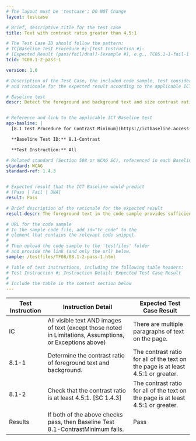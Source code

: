 ```yaml
---
# The layout must be 'testcase'; DO NOT Change
layout: testcase

# Brief, descriptive title for the test case
title: Text with contrast ratio greater than 4.5:1

# The Test Case ID should follow the pattern: 
# TC[Baseline Test Procedure #]-[Test Instruction #]-
# [Expected Result (pass/fail/dna)]-[example #], e.g., TC05.1-1-fail-1
tcid: TC08.1-2-pass-1

version: 1.0

# Description of the Test Case, the included code sample, test considerations,
# and rationale for the expected result according to the applicable ICT

# Baseline test
descr: Detect the foreground and background text and size contrast ratio. Determine whether contrast ratio is sufficient. The text in the code sample provides sufficient contrast between the foreground and background.


# Reference and link to the applicable ICT Baseline test
app-basline: |
  [8.1 Test Procedure for Contrast Minimum](https://ictbaseline.access-board.gov/08Contrast/#81-test-procedure-for-contrast-minimum)

  **Baseline Test ID:** 8.1-Contrast

  **Test Instruction:** All

# Related standard (Section 508 or WCAG SC), referenced in each Baseline procedure/step
standard: WCAG
standard-ref: 1.4.3


# Expected result that the ICT Baseline would predict
# [Pass | Fail | DNA]
result: Pass

# Brief description of the rationale for the expected result
result-descr: The foreground text in the code sample provides sufficient contrast based on the text size, foreground color, and background color.

# URL for the code sample
# In the sample code file, add id="tc_code" to the 
# element that contains the relevant code snippet.
#
# Then upload the code sample to the 'testfiles' folder 
# and provide the link (and only the url) below.
sample: /testfiles/TF08/08.1-2-pass-1.html

# Table of test instructions, including the following table headers: 
# Test Instruction #; Instruction Detail; Expected Test Case Result
#
# Include the table in the content section below
---
```

| Test Instruction | Instruction Detail | Expected Test Case Result |
|------------------|--------------------|---------------------------|
| IC | All visible text AND images of text (except those noted in Limitations, Assumptions, or Exceptions above) | There are multiple paragraphs of text on the page. |
| 8.1-1 | Determine the contrast ratio of foreground text and background. | The contrast ratio for all of the text on the page is at least 4.5:1 or greater. | 
| 8.1-2 | Check that the contrast ratio is at least 4.5:1. [SC 1.4.3] | The contrast ratio for all of the text on the page is at least 4.5:1 or greater. |
| Results | If both of the above checks pass, then Baseline Test 8.1-ContrastMinimum fails. | Pass |